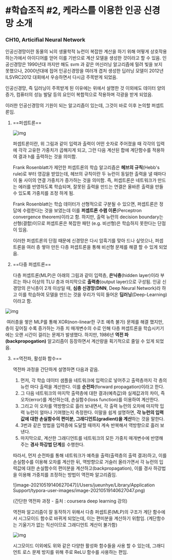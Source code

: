 # #학습조직 #2, 케라스를 이용한 인공 신경망 소개

### CH10, Articifial Neural Network

인공신경망이란 동물의 뇌의 생물학적 뉴런이 복잡한 계산을 하기 위해 어떻게 상호작용 하는가에서 아이디어를 얻어 이를 기반으로 계산 모델을 생성한 것이라고 할 수 있음. 인공신경망은 1990년대 까지만 해도 svm 과 같은 머신러닝 알고리즘에 밀려 빛을 보지 못했으나, 2000년대에 접어 인공신경망을 여러개 겹처 생성한 딥러닝 모델이 2012년  ILSVRC2012 대회에서 우승하면서 다시금 주목받게 되었음.

인공신경망, 즉 딥러닝이 주목받게 된 이유에는 위에서 설명한 것 이외에도 데이터 양의 증가, 컴퓨터의 성능 발달 등의 요인이 복합적으로 작용하며 각광을 받게 되었음.

이러한 인공신경망의 기원이 되는 알고리즘이 있는데, 그것이 바로 이후 논의할 퍼셉트론임.

1. ==퍼셉트론==

   ![img](https://github.com/minsuk-sung/Hands-On-MachineLearning/raw/master/Chap10-%EC%9D%B8%EA%B3%B5%20%EC%8B%A0%EA%B2%BD%EB%A7%9D%20%EC%86%8C%EA%B0%9C/images/perceptron02.png)

   퍼셉트론이란, 위 그림과 같이 입력과 출력이 어떤 숫자로 주어졌을 때 각각의 입력에 각각 고유한 가중치가 곱해지게 되고, 그런 다음 계산된 합에 계단함수를 적용하여 결과  h를 출력하는 것을 의미함.  

   Frank Rosenblatt가 제안한 퍼셉트론의 학습 알고리즘은 **헤브의 규칙**(Hebb's rule)로 부터 영감을 받았는데, 헤브의 규칙이란 두 뉴런이 동일한 출력을 낼 때마다 이 둘 사이의 연결 가중치가 증가하는 것을 의미함. 즉, 퍼셉트론은 네트워크가 만드는 에러를 반영하도록 학습되며, 잘못된 출력을 만드는 연결은 올바른 출력을 만들 수 있도록 가중치를 조정 하게 됨. 

   Frank Rosenblatt는 학습 데이터가 선형적으로 구분될 수 있으면, 퍼셉트론은 정답에 수렴한다는 것을 보였는데 이를 **퍼셉트론 수렴 이론**(Perceptron convergence theorem)이라고 함. 하지만, 출력 뉴런의 decision boundary는 선형(결합)이므로 퍼셉트론은 복잡한 패턴 (e.g. 비선형)은 학습하지 못한다는 단점이 있음. 

   이러한 퍼셉트론의 단점 때문에 신경망은 다시 암흑기를 맞아 드나 싶엇으나, 퍼셉트론을 여러 층 쌓아 만든 다층 퍼셉트론을 통해 비선형 문제를 해결 할 수 있게 되었음. 

2. ==다중 퍼셉트론==

   다층 퍼셉트론(MLP)은 아래의 그림과 같이 입력층, **은닉층**(hidden layer)이라 부르는 하나 이상의 TLU 층과 마지막으로 **출력층**(output layer)으로 구성됨. 인공 신경망의 은닉층이 2개 이상일 때, **심층 신경망**(**DNN**, Deep Neural Network)라 하고 이를 학습하여 모델을 만드는 것을 우리가 익히 들어온 **딥러닝**(Deep-Learning) 이라고 함.

![img](https://github.com/minsuk-sung/Hands-On-MachineLearning/raw/master/Chap10-%EC%9D%B8%EA%B3%B5%20%EC%8B%A0%EA%B2%BD%EB%A7%9D%20%EC%86%8C%EA%B0%9C/images/mlp.png)

​		여러층을 쌓은 MLP를 통해 XOR(non-linear한 구조 예측 불가) 문제를 해결 했지만, 층이 깊어질 수록 증가하는 가중		치 매개변수의 수로 인해 다층 퍼셉트론을 학습시키기에는 오랜 시간이 걸리는 문제가 발생했다. 하지만, 1986년 **역전		파(backpropogation)** 알고리즘이 등장하면서 계산량을 획기적으로 줄일 수 있게 되었음. 

3. ==역전파, 활성화 함수==

   역전파 과정을 간단하게 설명하면 다음과 같음.

   1. 먼저, 각 학습 데이터 샘플을 네트워크에 입력으로 넣어주고 출력층까지 각 층의 뉴런 마다 출력을 계산한다. 이를 **순전파**(forward propagation)이라고 한다.
   2. 그 다음 네트워크의 마지막 출력층에 대한 결과(예측값)와 실제값과의 차이, 즉 오차(error)를 계산하는데, 손실함수(loss function)를 이용하여 계산한다.
   3. 그리고 이 오차를 역방향으로 흘러 보내면서, 각 출력 뉴런의 오차에 마지막 입력 뉴런이 얼마나 기여했는지 측정한다. 이말을 쉽게 설명하면, **각 뉴런의 입력값에 대한 손실함수의 편미분, 그래디언트(gradient)을 계산**하는 것을 말한다.
   4. 3번과 같은 방법을 입력층에 도달할 때까지 계속 반복해서 역방향으로 흘러 보낸다.
   5. 마지막으로, 계산한 그래디언트를 네트워크의 모든 가중치 매개변수에 반영해주는 **경사 하강법 단계**를 수행한다.

   따라서, 먼저 순전파를 통해 네트워크가 예측을 출력(출력층의 출력 결과)하고, 이를 손실함수를 이용해 오차를 계산한 뒤, 역방향으로 거슬러 올라가면서 각 뉴런의 입력값에 대한 손실함수의 편미분을 계산하고(backpropagation), 이를 경사 하강법을 이용해 가중치를 조정하는 방법이 역전파 알고리즘임. 

   ![image-20210519140627047](/Users/jueunhye/Library/Application Support/typora-user-images/image-20210519140627047.png)

   (간단한 역전파 과정 - 출처 : coursera deep learning 강의)

   역전파 알고리즘이 잘 동작하기 위해서 다층 퍼셉트론(MLP)의 구조가 계단 함수에서 시그모이드 함수로 바뀌게 되었는데, 이는 편미분을 계산하기 위함임. (계단함수는 기울기가 없는 직선이므로 그래디언트 계산이 불가함)

   ![img](https://github.com/minsuk-sung/Hands-On-MachineLearning/raw/master/Chap10-%EC%9D%B8%EA%B3%B5%20%EC%8B%A0%EA%B2%BD%EB%A7%9D%20%EC%86%8C%EA%B0%9C/images/activation02.png)

   시그모이드 이외에도 위와 같은 다양한 활성화 함수들을 사용 할 수 있는데, 그래디언트 로스 문제 방지를 위해 주로 ReLU 함수를 사용하는 편임. 

